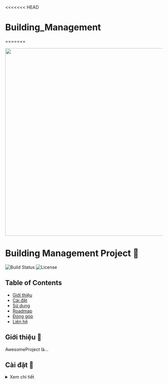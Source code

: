 <<<<<<< HEAD
# Building_Management
=======
<p align="center">
  <img src="https://media0.giphy.com/media/v1.Y2lkPTc5MGI3NjExbGkxYzVqeTBqNHN4bHFreGNkbmQzaXNvbm13aXhzaGp5dXA4NHpuNiZlcD12MV9pbnRlcm5hbF9naWZfYnlfaWQmY3Q9Zw/NytMLKyiaIh6VH9SPm/giphy.gif" width="600"/>
</p>

# Building Management Project 🚀

![Build Status](https://img.shields.io/github/actions/workflow/status/username/repo/ci.yml)
![License](https://img.shields.io/github/license/username/repo)

## Table of Contents
- [Giới thiệu](#giới-thiệu)
- [Cài đặt](#cài-đặt)
- [Sử dụng](#sử-dụng)
- [Roadmap](#🛣️-roadmap)
- [Đóng góp](#🛠️-đóng-góp)
- [Liên hệ](#📫-liên-hệ)

## Giới thiệu 🎯
AwesomeProject là…

## Cài đặt 🚀
<details>
  <summary>Xem chi tiết</summary>
  
  ```bash
  git clone ...
  cd repo
  npm install
  npm start
>>>>>>> master
